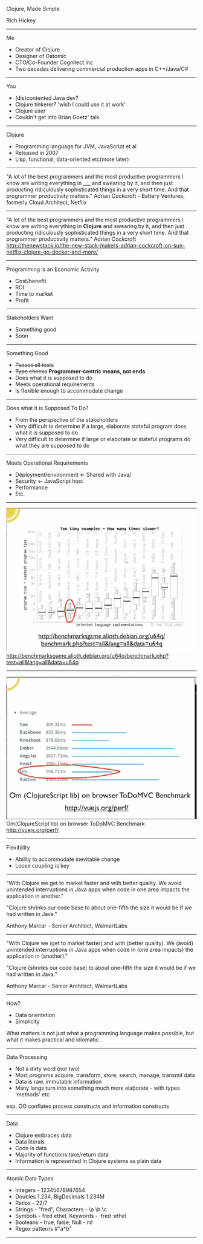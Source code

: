 Clojure, Made Simple

Rich Hickey

---
Me

- Creator of Clojure
- Designer of Datomic
- CTO/Co-Founder Cognitect.Inc
- Two decades delivering commercial production apps in C++/Java/C#

---
You

- (dis)contented Java dev?
- Clojure tinkerer?
  'wish I could use it at work'
- Clojure user
- Couldn't get into Brian Goetz' talk

---
Clojure

- Programming language for JVM, JavaScript et al
- Released in 2007
- Lisp, functional, data-oriented etc(more later)

---
"A lot of the best programmers and the most productive programmers I know are writing everything in ___ and swearing by it, and then just producting ridiculously sophisticated things in a very short time. And that programmer productivity matters."
Adrian Cockcroft - Battery Ventures, formerly Cloud Architect, Netflix

---
"A lot of the best programmers and the most productive programmers I know are writing everything in **Clojure** and swearing by it, and then just producting ridiculously sophisticated things in a very short time. And that programmer productivity matters."
Adrian Cockcroft
http://thenewstack.io/the-new-stack-makers-adrian-cockcroft-on-sun-netflix-clojure-go-docker-and-more/


---
Programming is an Economic Activity

- Cost/benefit
- ROI
- Time to market
- Profit

---
Stakeholders Want

- Something good
- Soon

---
Something Good

- ~~Passes all tests~~
- ~~Type checks~~
 **Programmer-centric means, not ends**
- Does what it is supposed to do
- Meets operational requirements
- Is flexible enough to accommodate change

---
Does what it is Supposed To Do?

- From the perspective of the stakeholders
- Very difficult to determine if a large, elaborate stateful program does what it is supposed to do
- Very difficult to determine if large or elaborate or stateful programs do what they are supposed to do

---
Meets Operational Requirements

- Deployment/environment  <- Shared with Java/
- Security                <- JavaScript host 
- Performance
- Etc.

---
![figure-001](figure-001.png)
http://benchmarksgame.alioth.debian.org/u64q/benchmark.php?test=all&lang=all&data=u64q

---
![figure-002](figure-002.png)
Om(ClojureScript lib) on browser ToDoMVC Benchmark
http://vuejs.org/perf/

---
Flexibility

- Ability to accommodate inevitable change
- Loose coupling is key

---
"With Clojure we get to market faster and with better quality. We avoid unintended interruptions in Java apps when code in one area impacts the application in another."

"Clojure shrinks our code base to about one-fifth the size it would be if we had written in Java."

Anthony Marcar - Senior Architect, WalmartLabs

---
"With Clojure we (get to market faster) and with (better quality). We (avoid) unintended interruptions in Java apps when code in (one area impacts) the application in (another)."

"Clojure (shrinks our code base) to about one-fifth the size it would be if we had written in Java."

Anthony Marcar - Senior Architect, WalmartLabs

---
How?

- Data orientetion
- Simplicity

What matters is not just what a programming language makes possible, but what it makes practical and idiomatic.

---
Data Processing

- Not a dirty word (nor two)
- Most programs acquire, transform, store, search, manage, transmit data
- Data is raw, immutable information
- Many langs turn into something much more elaborate - with types 'methods' etc

esp. OO conflates process constructs and information constructs

---
Data

- Clojure embraces data
- Data literals
- Code is data
- Majority of functions take/return data
- Information is represented in Clojure systems as plain data

---
Atomic Data Types

- Integers - 12345678987654
- Doubles 1.234, BigDecimals 1.234M
- Ratios - 22/7
- Strings - "fred", Characters - \a \b \c
- Symbols - fred ethel, Keywords - :fred :ethel
- Booleans - true, false, Null - nil
- Regex patterns #"a*b"

---
